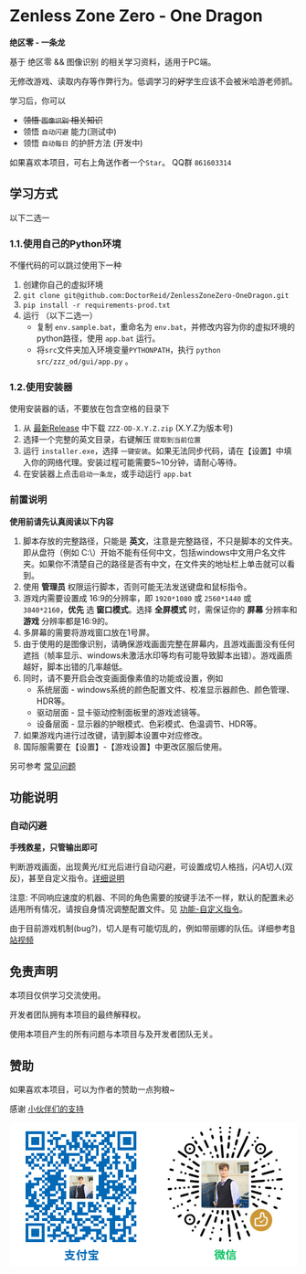 # Zenless Zone Zero - One Dragon

__绝区零 - 一条龙__

基于 绝区零 && 图像识别 的相关学习资料，适用于PC端。

无修改游戏、读取内存等作弊行为。低调学习的~~好~~学生应该不会被米哈游老师抓。

学习后，你可以

- ~~领悟 `图像识别` 相关知识~~
- 领悟 `自动闪避` 能力(测试中)
- 领悟 `自动每日` 的护肝方法 (开发中)

如果喜欢本项目，可右上角送作者一个```Star```。 QQ群 `861603314`

## 学习方式

以下二选一

### 1.1.使用自己的Python环境

不懂代码的可以跳过使用下一种

1. 创建你自己的虚拟环境
2. `git clone git@github.com:DoctorReid/ZenlessZoneZero-OneDragon.git`
3. `pip install -r requirements-prod.txt`
4. 运行 （以下二选一）
   - 复制 `env.sample.bat`，重命名为 `env.bat`，并修改内容为你的虚拟环境的python路径，使用 `app.bat` 运行。
   - 将`src`文件夹加入环境变量`PYTHONPATH`，执行 `python src/zzz_od/gui/app.py` 。

### 1.2.使用安装器

使用安装器的话，不要放在包含空格的目录下

1. 从 [最新Release](https://github.com/DoctorReid/ZenlessZoneZero-OneDragon/releases/latest) 中下载 `ZZZ-OD-X.Y.Z.zip` (X.Y.Z为版本号)
2. 选择一个完整的英文目录，右键解压 `提取到当前位置`
3. 运行 `installer.exe`，选择 `一键安装`。如果无法同步代码，请在【设置】中填入你的网络代理。安装过程可能需要5~10分钟，请耐心等待。
4. 在安装器上点击`启动一条龙`，或手动运行 `app.bat`

### 前置说明


__使用前请先认真阅读以下内容__

1. 脚本存放的完整路径，只能是 __英文__，注意是完整路径，不只是脚本的文件夹。即从盘符（例如 C:\）开始不能有任何中文，包括windows中文用户名文件夹。如果你不清楚自己的路径是否有中文，在文件夹的地址栏上单击就可以看到。
2. 使用 __管理员__ 权限运行脚本，否则可能无法发送键盘和鼠标指令。
3. 游戏内需要设置成 16:9的分辨率，即 `1920*1080` 或 `2560*1440` 或 `3840*2160`，__优先__ 选 __窗口模式__。选择 __全屏模式__ 时，需保证你的 __屏幕__ 分辨率和 __游戏__ 分辨率都是16:9的。
4. 多屏幕的需要将游戏窗口放在1号屏。
5. 由于使用的是图像识别，请确保游戏画面完整在屏幕内，且游戏画面没有任何遮挡（帧率显示、windows未激活水印等均有可能导致脚本出错）。游戏画质越好，脚本出错的几率越低。
6. 同时，请不要开启会改变画面像素值的功能或设置，例如
   - 系统层面 - windows系统的颜色配置文件、校准显示器颜色、颜色管理、HDR等。
   - 驱动层面 - 显卡驱动控制面板里的游戏滤镜等。
   - 设备层面 - 显示器的护眼模式、色彩模式、色温调节、HDR等。
7. 如果游戏内进行过改键，请到脚本设置中对应修改。
8. 国际服需要在【设置】-【游戏设置】中更改区服后使用。

另可参考 [常见问题](https://github.com/DoctorReid/ZenlessZoneZero-OneDragon/wiki/%E5%B8%B8%E8%A7%81%E9%97%AE%E9%A2%98)

## 功能说明

### 自动闪避

__手残救星，只管输出即可__

判断游戏画面，出现黄光/红光后进行自动闪避，可设置成切人格挡，闪A切人(双反)，甚至自定义指令。[详细说明](https://github.com/DoctorReid/ZenlessZoneZero-OneDragon/wiki/%E5%8A%9F%E8%83%BD-%E9%97%AA%E9%81%BF%E5%8A%A9%E6%89%8B)

注意: 不同响应速度的机器、不同的角色需要的按键手法不一样，默认的配置未必适用所有情况，请按自身情况调整配置文件。见 [功能-自定义指令](https://github.com/DoctorReid/ZenlessZoneZero-OneDragon/wiki/%E5%8A%9F%E8%83%BD-%E8%87%AA%E5%AE%9A%E4%B9%89%E6%8C%87%E4%BB%A4)。

由于目前游戏机制(bug?)，切人是有可能切乱的，例如带丽娜的队伍。详细参考[B站视频](https://www.bilibili.com/video/BV1JwaYeYEQo)


## 免责声明

本项目仅供学习交流使用。

开发者团队拥有本项目的最终解释权。

使用本项目产生的所有问题与本项目与及开发者团队无关。


## 赞助

如果喜欢本项目，可以为作者的赞助一点狗粮~

感谢 [小伙伴们的支持](https://github.com/DoctorReid/OneDragon-Thanks)

![赞助](./image/sponsor.png)
